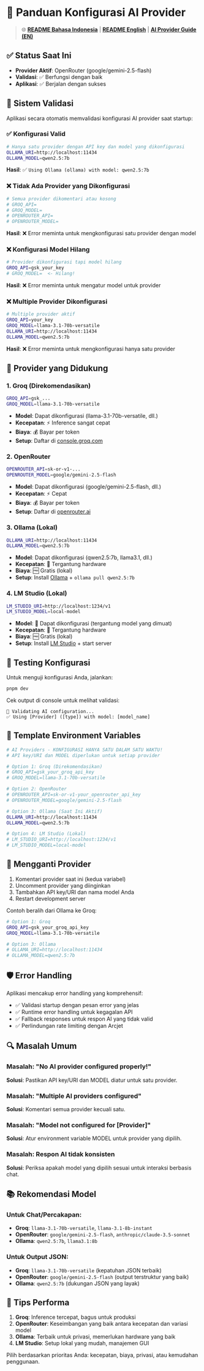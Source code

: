 # 🤖 Panduan Konfigurasi AI Provider

> 🌐 **[README Bahasa Indonesia](README.md)** | **[README English](README_EN.md)** | **[AI Provider Guide (EN)](AI_PROVIDER_GUIDE_EN.md)**

## ✅ Status Saat Ini
- **Provider Aktif**: OpenRouter (google/gemini-2.5-flash)
- **Validasi**: ✅ Berfungsi dengan baik
- **Aplikasi**: ✅ Berjalan dengan sukses

## 🔧 Sistem Validasi

Aplikasi secara otomatis memvalidasi konfigurasi AI provider saat startup:

### ✅ Konfigurasi Valid
```bash
# Hanya satu provider dengan API key dan model yang dikonfigurasi
OLLAMA_URI=http://localhost:11434
OLLAMA_MODEL=qwen2.5:7b
```
**Hasil**: ✅ `Using Ollama (ollama) with model: qwen2.5:7b`

### ❌ Tidak Ada Provider yang Dikonfigurasi
```bash
# Semua provider dikomentari atau kosong
# GROQ_API=
# GROQ_MODEL=
# OPENROUTER_API=
# OPENROUTER_MODEL=
```
**Hasil**: ❌ Error meminta untuk mengkonfigurasi satu provider dengan model

### ❌ Konfigurasi Model Hilang
```bash
# Provider dikonfigurasi tapi model hilang
GROQ_API=gsk_your_key
# GROQ_MODEL=  <- Hilang!
```
**Hasil**: ❌ Error meminta untuk mengatur model untuk provider

### ❌ Multiple Provider Dikonfigurasi
```bash
# Multiple provider aktif
GROQ_API=your_key
GROQ_MODEL=llama-3.1-70b-versatile
OLLAMA_URI=http://localhost:11434
OLLAMA_MODEL=qwen2.5:7b
```
**Hasil**: ❌ Error meminta untuk mengkonfigurasi hanya satu provider

## 🚀 Provider yang Didukung

### 1. Groq (Direkomendasikan)
```bash
GROQ_API=gsk_...
GROQ_MODEL=llama-3.1-70b-versatile
```
- **Model**: Dapat dikonfigurasi (llama-3.1-70b-versatile, dll.)
- **Kecepatan**: ⚡ Inference sangat cepat
- **Biaya**: 💰 Bayar per token
- **Setup**: Daftar di [console.groq.com](https://console.groq.com)

### 2. OpenRouter
```bash
OPENROUTER_API=sk-or-v1-...
OPENROUTER_MODEL=google/gemini-2.5-flash
```
- **Model**: Dapat dikonfigurasi (google/gemini-2.5-flash, dll.)
- **Kecepatan**: ⚡ Cepat
- **Biaya**: 💰 Bayar per token
- **Setup**: Daftar di [openrouter.ai](https://openrouter.ai)

### 3. Ollama (Lokal)
```bash
OLLAMA_URI=http://localhost:11434
OLLAMA_MODEL=qwen2.5:7b
```
- **Model**: Dapat dikonfigurasi (qwen2.5:7b, llama3.1, dll.)
- **Kecepatan**: 🔄 Tergantung hardware
- **Biaya**: 🆓 Gratis (lokal)
- **Setup**: Install [Ollama](https://ollama.ai) + `ollama pull qwen2.5:7b`

### 4. LM Studio (Lokal)
```bash
LM_STUDIO_URI=http://localhost:1234/v1
LM_STUDIO_MODEL=local-model
```
- **Model**: 🔧 Dapat dikonfigurasi (tergantung model yang dimuat)
- **Kecepatan**: 🔄 Tergantung hardware
- **Biaya**: 🆓 Gratis (lokal)
- **Setup**: Install [LM Studio](https://lmstudio.ai) + start server

## 🧪 Testing Konfigurasi

Untuk menguji konfigurasi Anda, jalankan:
```bash
pnpm dev
```

Cek output di console untuk melihat validasi:
```
🔧 Validating AI configuration...
✅ Using [Provider] ([type]) with model: [model_name]
```

## 📝 Template Environment Variables

```bash
# AI Providers - KONFIGURASI HANYA SATU DALAM SATU WAKTU!
# API key/URI dan MODEL diperlukan untuk setiap provider

# Option 1: Groq (Direkomendasikan)
# GROQ_API=gsk_your_groq_api_key
# GROQ_MODEL=llama-3.1-70b-versatile

# Option 2: OpenRouter
# OPENROUTER_API=sk-or-v1-your_openrouter_api_key
# OPENROUTER_MODEL=google/gemini-2.5-flash

# Option 3: Ollama (Saat Ini Aktif)
OLLAMA_URI=http://localhost:11434
OLLAMA_MODEL=qwen2.5:7b

# Option 4: LM Studio (Lokal)
# LM_STUDIO_URI=http://localhost:1234/v1
# LM_STUDIO_MODEL=local-model
```

## 🔄 Mengganti Provider

1. Komentari provider saat ini (kedua variabel)
2. Uncomment provider yang diinginkan
3. Tambahkan API key/URI dan nama model Anda
4. Restart development server

Contoh beralih dari Ollama ke Groq:
```bash
# Option 1: Groq
GROQ_API=gsk_your_groq_api_key
GROQ_MODEL=llama-3.1-70b-versatile

# Option 3: Ollama 
# OLLAMA_URI=http://localhost:11434
# OLLAMA_MODEL=qwen2.5:7b
```

## 🛡️ Error Handling

Aplikasi mencakup error handling yang komprehensif:
- ✅ Validasi startup dengan pesan error yang jelas
- ✅ Runtime error handling untuk kegagalan API
- ✅ Fallback responses untuk respon AI yang tidak valid
- ✅ Perlindungan rate limiting dengan Arcjet

## 🔍 Masalah Umum

### Masalah: "No AI provider configured properly!"
**Solusi**: Pastikan API key/URI dan MODEL diatur untuk satu provider.

### Masalah: "Multiple AI providers configured"
**Solusi**: Komentari semua provider kecuali satu.

### Masalah: "Model not configured for [Provider]"
**Solusi**: Atur environment variable MODEL untuk provider yang dipilih.

### Masalah: Respon AI tidak konsisten
**Solusi**: Periksa apakah model yang dipilih sesuai untuk interaksi berbasis chat.

## 📚 Rekomendasi Model

### Untuk Chat/Percakapan:
- **Groq**: `llama-3.1-70b-versatile`, `llama-3.1-8b-instant`
- **OpenRouter**: `google/gemini-2.5-flash`, `anthropic/claude-3.5-sonnet`
- **Ollama**: `qwen2.5:7b`, `llama3.1:8b`

### Untuk Output JSON:
- **Groq**: `llama-3.1-70b-versatile` (kepatuhan JSON terbaik)
- **OpenRouter**: `google/gemini-2.5-flash` (output terstruktur yang baik)
- **Ollama**: `qwen2.5:7b` (dukungan JSON yang layak)

## 🎯 Tips Performa

1. **Groq**: Inference tercepat, bagus untuk produksi
2. **OpenRouter**: Keseimbangan yang baik antara kecepatan dan variasi model
3. **Ollama**: Terbaik untuk privasi, memerlukan hardware yang baik
4. **LM Studio**: Setup lokal yang mudah, manajemen GUI

Pilih berdasarkan prioritas Anda: kecepatan, biaya, privasi, atau kemudahan penggunaan.
